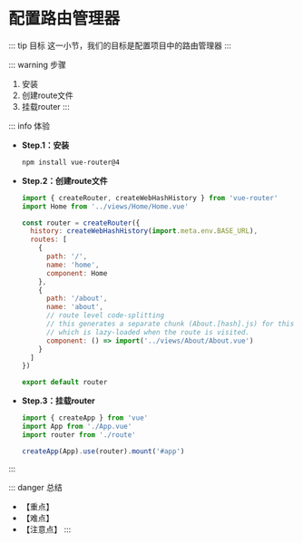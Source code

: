# 配置路由管理器

::: tip 目标
这一小节，我们的目标是配置项目中的路由管理器
:::

::: warning 步骤

1. 安装
2. 创建route文件
3. 挂载router
:::

::: info 体验

* **Step.1：安装**

  ```bash
  npm install vue-router@4
  ```

* **Step.2：创建route文件**

  ```js
  import { createRouter, createWebHashHistory } from 'vue-router'
  import Home from '../views/Home/Home.vue'

  const router = createRouter({
    history: createWebHashHistory(import.meta.env.BASE_URL),
    routes: [
      {
        path: '/',
        name: 'home',
        component: Home
      },
      {
        path: '/about',
        name: 'about',
        // route level code-splitting
        // this generates a separate chunk (About.[hash].js) for this route
        // which is lazy-loaded when the route is visited.
        component: () => import('../views/About/About.vue')
      }
    ]
  })

  export default router

  ```

* **Step.3：挂载router**

  ```js
  import { createApp } from 'vue'
  import App from './App.vue'
  import router from './route'
  
  createApp(App).use(router).mount('#app')
  
  ```

:::

::: danger 总结

* 【重点】
* 【难点】
* 【注意点】
:::
